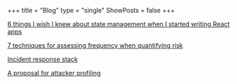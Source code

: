 +++
title = "Blog"
type = "single"
ShowPosts = false
+++

[6 things I wish I knew about state management when I started writing React apps](https://medium.com/@veeralpatel/things-ive-learned-about-state-management-for-react-apps-174b8bde87fb)

[7 techniques for assessing frequency when quantifying risk](https://medium.com/@veeralpatel/7-techniques-for-assessing-frequency-when-quantifying-risk-2fdd0bf26c77)

[Incident response stack](https://medium.com/@veeralpatel/capabilities-every-ir-team-should-have-for-responding-to-malware-infections-9422e0bd304a)

[A proposal for attacker profiling](https://medium.com/@veeralpatel/attacker-profiling-stack-c7675c7ed2c2)

